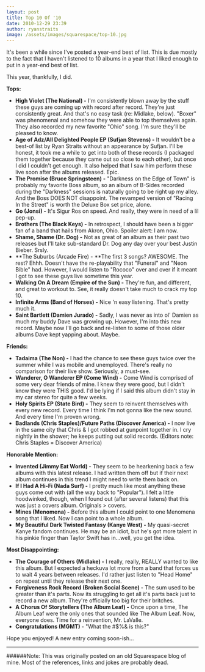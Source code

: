 ```yaml
---
layout: post
title: Top 10 Of '10
date: 2010-12-29 23:39
author: ryanstraits
image: /assets/images/squarespace/top-10.jpg
---
```


It's been a while since I've posted a year-end best of list. This is due mostly to the fact that I haven't listened to 10 albums in a year that I liked enough to put in a year-end best of list.

This year, thankfully, I did.

**Tops:**

+ **High Violet (The National) -** I'm consistently blown away by the stuff these guys are coming up with record after record. They're just consistently great. And that's no easy task (re: Midlake, below). "Boxer" was phenomenal and somehow they were able to top themselves again. They also recorded my new favorite "Ohio" song. I'm sure they'll be pleased to know.
+ **Age of Adz/All Delighted People EP (Sufjan Stevens) -** It wouldn't be a best-of list by Ryan Straits without an appearance by Sufjan. I'll be honest, it took me a while to get into both of these records (I packaged them together because they came out so close to each other), but once I did I couldn't get enough. It also helped that I saw him perform these live soon after the albums released. Epic.
+ **The Promise (Bruce Springsteen) -** "Darkness on the Edge of Town" is probably my favorite Boss album, so an album of B-Sides recorded during the "Darkness" sessions is naturally going to be right up my alley. And the Boss DOES NOT disappoint. The revamped version of "Racing In the Street" is worth the Deluxe Box set price, alone.
+ **Go (Jonsi) -** It's Sigur Ros on speed. And really, they were in need of a lil pep-up.
+ **Brothers (The Black Keys) -** In retrospect, I should have been a bigger fan of a band that hails from Akron, Ohio. Spoiler alert: I am now.
+ **Shame, Shame (Dr. Dog) -** Not as great of an album as their past two releases but I'll take sub-standard Dr. Dog any day over your best Justin Bieber. Srsly.
+ **The Suburbs (Arcade Fire) - **The first 3 songs? AWESOME. The rest? Ehhh. Doesn't have the re-playability that "Funeral" and "Neon Bible" had. However, I would listen to "Rococo" over and over if it meant I got to see these guys live sometime this year.
+ **Walking On A Dream (Empire of the Sun) -** They're fun, and different, and great to workout to. See, it really doesn't take much to crack my top 10.
+ **Infinite Arms (Band of Horses) -** Nice 'n easy listening. That's pretty much it.
+ **Saint Bartlett (Damien Jurado) -** Sadly, I was never as into ol' Damien as much my buddy Dave was growing up. However, I'm into this new record. Maybe now I'll go back and re-listen to some of those older albums Dave kept yapping about. Maybe.

**Friends:**

+ **Tadaima (The Non) -** I had the chance to see these guys twice over the summer while I was mobile and unemployed. There's really no comparison for their live show. Seriously, a must-see.</li>
+ **Wanderer, O Wanderer EP (Come Wind) -** Come Wind is comprised of some very dear friends of mine. I knew they were good, but I didn't know they were THIS good. I'd be lying if I said this album didn't stay in my car stereo for quite a few weeks.
+ **Holy Spirits EP (State Bird) -** They seem to reinvent themselves with every new record. Every time I think I'm not gonna like the new sound. And every time I'm proven wrong.
+ **Badlands (Chris Staples)/Future Paths (Discover America) -** I now live in the same city that Chris & I got robbed at gunpoint together in. I cry nightly in the shower; he keeps putting out solid records. (Editors note: Chris Staples = Discover America)

**Honorable Mention:**

+ **Invented (Jimmy Eat World) -** They seem to be hearkening back a few albums with this latest release. I had written them off but if their next album continues in this trend I might need to write them back on.
+ **If I Had A Hi-Fi (Nada Surf) -** I pretty much like most anything these guys come out with (all the way back to "Popular"). I felt a little hoodwinked, though, when I found out (after several listens) that this was just a covers album. Originals > covers.
+ **Mines (Menomena) -** Before this album I could point to one Menomena song that I liked. Now I can point to a whole album.
+ **My Beautiful Dark Twisted Fantasy (Kanye West) -** My quasi-secret Kanye fandom continues. He may be an idiot, but he's got more talent in his pinkie finger than Taylor Swift has in...well, you get the idea.</li>

**Most Disappointing:**

+ **The Courage of Others (Midlake) -** I really, really, REALLY wanted to like this album. But I expected a heckuva lot more from a band that forces us to wait 4 years between releases. I'd rather just listen to "Head Home" on repeat until they release their next one.
+ **Forgiveness Rock Record (Broken Social Scene) -** The sum used to be greater than it's parts. Now its struggling to get all it's parts back just to record a new album. They're officially too big for their britches.
+ **A Chorus Of Storytellers (The Album Leaf) -** Once upon a time, The Album Leaf were the only ones that sounded like The Album Leaf. Now, everyone does. Time for a reinvention, Mr. LaValle.
+ **Congratulations (MGMT) -** "What the #$%& is this?"


Hope you enjoyed! A new entry coming soon-ish...

---

######Note: This was originally posted on an old Squarespace blog of mine. Most of the references, links and jokes are probably dead.
